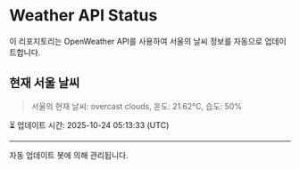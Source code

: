 
# Weather API Status

이 리포지토리는 OpenWeather API를 사용하여 서울의 날씨 정보를 자동으로 업데이트합니다.

## 현재 서울 날씨
> 서울의 현재 날씨: overcast clouds, 온도: 21.62°C, 습도: 50%

⏳ 업데이트 시간: 2025-10-24 05:13:33 (UTC)

---
자동 업데이트 봇에 의해 관리됩니다.
